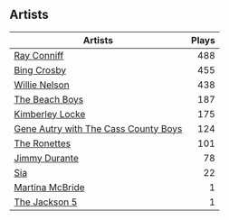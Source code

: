 ## Artists
Artists | Plays 
----- | -----: 
[Ray Conniff](/artists/ray-conniff-104848) | 488
[Bing Crosby](/artists/bing-crosby-1864) | 455
[Willie Nelson](/artists/willie-nelson-631) | 438
[The Beach Boys](/artists/the-beach-boys-3455) | 187
[Kimberley Locke](/artists/kimberley-locke-122102) | 175
[Gene Autry with The Cass County Boys](/artists/gene-autry-with-the-cass-county-boys-120868) | 124
[The Ronettes](/artists/the-ronettes-89545) | 101
[Jimmy Durante](/artists/jimmy-durante-13750) | 78
[Sia](/artists/sia-33697) | 22
[Martina McBride](/artists/martina-mcbride-35319) | 1
[The Jackson 5](/artists/the-jackson-5-35053) | 1

